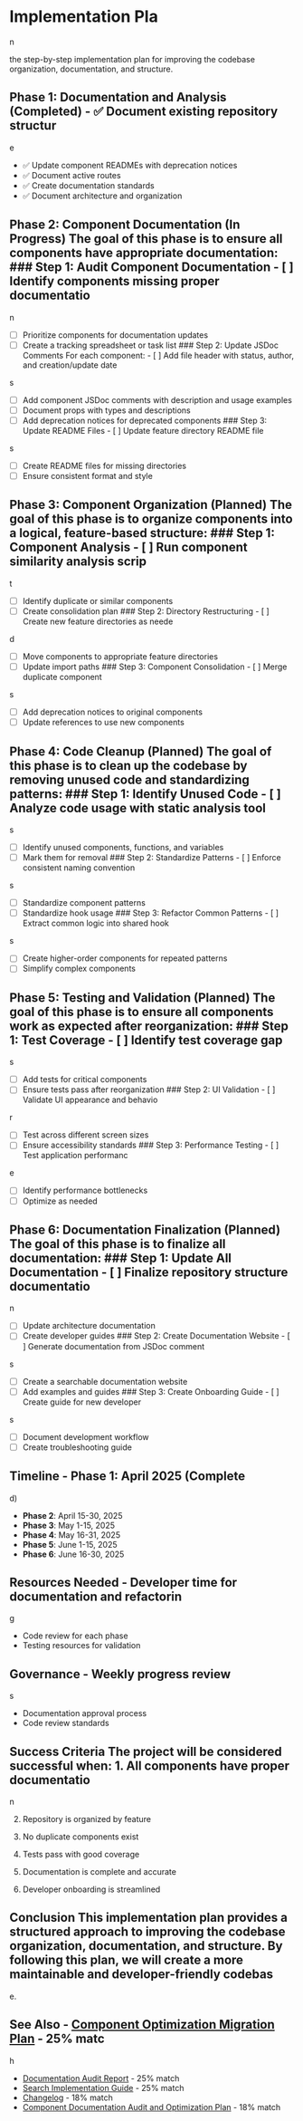# Implementation Pla

n

 the step-by-step implementation plan for improving the codebase organization, documentation, and structure.

## Phase 1: Documentation and Analysis (Completed) - ✅ Document existing repository structur

e

- ✅ Update component READMEs with deprecation notices
- ✅ Document active routes
- ✅ Create documentation standards
- ✅ Document architecture and organization

## Phase 2: Component Documentation (In Progress) The goal of this phase is to ensure all components have appropriate documentation: ### Step 1: Audit Component Documentation - [ ] Identify components missing proper documentatio

n

- [ ] Prioritize components for documentation updates
- [ ] Create a tracking spreadsheet or task list ### Step 2: Update JSDoc Comments For each component: - [ ] Add file header with status, author, and creation/update date

s
- [ ] Add component JSDoc comments with description and usage examples
- [ ] Document props with types and descriptions
- [ ] Add deprecation notices for deprecated components ### Step 3: Update README Files - [ ] Update feature directory README file

s
- [ ] Create README files for missing directories
- [ ] Ensure consistent format and style

## Phase 3: Component Organization (Planned) The goal of this phase is to organize components into a logical, feature-based structure: ### Step 1: Component Analysis - [ ] Run component similarity analysis scrip

t

- [ ] Identify duplicate or similar components
- [ ] Create consolidation plan ### Step 2: Directory Restructuring - [ ] Create new feature directories as neede

d
- [ ] Move components to appropriate feature directories
- [ ] Update import paths ### Step 3: Component Consolidation - [ ] Merge duplicate component

s
- [ ] Add deprecation notices to original components
- [ ] Update references to use new components

## Phase 4: Code Cleanup (Planned) The goal of this phase is to clean up the codebase by removing unused code and standardizing patterns: ### Step 1: Identify Unused Code - [ ] Analyze code usage with static analysis tool

s

- [ ] Identify unused components, functions, and variables
- [ ] Mark them for removal ### Step 2: Standardize Patterns - [ ] Enforce consistent naming convention

s
- [ ] Standardize component patterns
- [ ] Standardize hook usage ### Step 3: Refactor Common Patterns - [ ] Extract common logic into shared hook

s
- [ ] Create higher-order components for repeated patterns
- [ ] Simplify complex components

## Phase 5: Testing and Validation (Planned) The goal of this phase is to ensure all components work as expected after reorganization: ### Step 1: Test Coverage - [ ] Identify test coverage gap

s

- [ ] Add tests for critical components
- [ ] Ensure tests pass after reorganization ### Step 2: UI Validation - [ ] Validate UI appearance and behavio

r
- [ ] Test across different screen sizes
- [ ] Ensure accessibility standards ### Step 3: Performance Testing - [ ] Test application performanc

e
- [ ] Identify performance bottlenecks
- [ ] Optimize as needed

## Phase 6: Documentation Finalization (Planned) The goal of this phase is to finalize all documentation: ### Step 1: Update All Documentation - [ ] Finalize repository structure documentatio

n

- [ ] Update architecture documentation
- [ ] Create developer guides ### Step 2: Create Documentation Website - [ ] Generate documentation from JSDoc comment

s
- [ ] Create a searchable documentation website
- [ ] Add examples and guides ### Step 3: Create Onboarding Guide - [ ] Create guide for new developer

s
- [ ] Document development workflow
- [ ] Create troubleshooting guide

## Timeline - **Phase 1**: April 2025 (Complete

d)

- **Phase 2**: April 15-30, 2025
- **Phase 3**: May 1-15, 2025
- **Phase 4**: May 16-31, 2025
- **Phase 5**: June 1-15, 2025
- **Phase 6**: June 16-30, 2025

## Resources Needed - Developer time for documentation and refactorin

g

- Code review for each phase
- Testing resources for validation

## Governance - Weekly progress review

s

- Documentation approval process
- Code review standards

## Success Criteria The project will be considered successful when: 1. All components have proper documentatio

n

2. Repository is organized by feature

3. No duplicate components exist

4. Tests pass with good coverage

5. Documentation is complete and accurate

6. Developer onboarding is streamlined

## Conclusion This implementation plan provides a structured approach to improving the codebase organization, documentation, and structure. By following this plan, we will create a more maintainable and developer-friendly codebas

e.

## See Also - [Component Optimization Migration Plan](COMPONENT_OPTIMIZATION_MIGRATION_PLAN.md) - 25% matc

h

- [Documentation Audit Report](DOCUMENTATION_AUDIT_REPORT.md) - 25% match
- [Search Implementation Guide](search-implementation-guide.md) - 25% match
- [Changelog](CHANGELOG.md) - 18% match
- [Component Documentation Audit and Optimization Plan](COMPONENT_AUDIT_AND_OPTIMIZATION_PLAN.md) - 18% match